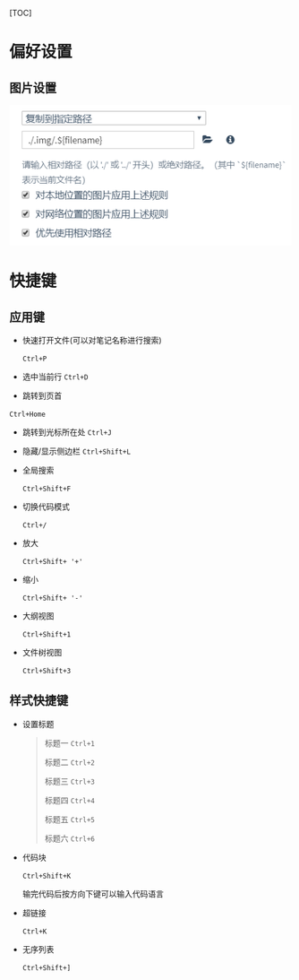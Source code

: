 [TOC]



# 偏好设置

## 图片设置

![1565265927589](.img/.Typora用法/1565265927589.png)

# 快捷键

## 应用键

- 快速打开文件(可以对笔记名称进行搜索)

  `Ctrl+P`

- 选中当前行
  `Ctrl+D`

- 跳转到页首
  

`Ctrl+Home`

- 跳转到光标所在处
  `Ctrl+J`

- 隐藏/显示侧边栏
  `Ctrl+Shift+L`

- 全局搜索

  `Ctrl+Shift+F`

- 切换代码模式

  `Ctrl+/`

- 放大

  `Ctrl+Shift+ '+'`

- 缩小

  `Ctrl+Shift+ '-'`

- 大纲视图

  `Ctrl+Shift+1`

- 文件树视图

  `Ctrl+Shift+3`

## 样式快捷键

- 设置标题

  > 标题一 `Ctrl+1`
  >
  > 标题二 `Ctrl+2`
  >
  > 标题三 `Ctrl+3`
  >
  > 标题四 `Ctrl+4`
  >
  > 标题五 `Ctrl+5`
  >
  > 标题六 `Ctrl+6`

- 代码块

  `Ctrl+Shift+K`

  输完代码后按方向下键可以输入代码语言

- 超链接

  `Ctrl+K`

- 无序列表

  `Ctrl+Shift+]`

